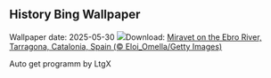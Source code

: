 ## History Bing Wallpaper
Wallpaper date: 2025-05-30
![](https://www.bing.com/th?id=OHR.MiravetSpain_EN-US4967052818_UHD.jpg&w=1000)Download: [Miravet on the Ebro River, Tarragona, Catalonia, Spain (© Eloi_Omella/Getty Images)](https://www.bing.com/th?id=OHR.MiravetSpain_EN-US4967052818_UHD.jpg)

Auto get programm by LtgX
